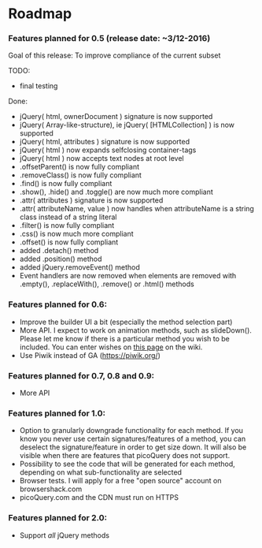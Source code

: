 # Roadmap

### Features planned for 0.5 (release date: ~3/12-2016)
Goal of this release: To improve compliance of the current subset

TODO:
- final testing

Done:
- jQuery( html, ownerDocument ) signature is now supported
- jQuery( Array-like-structure), ie jQuery( [HTMLCollection] ) is now supported
- jQuery( html, attributes ) signature is now supported
- jQuery( html ) now expands selfclosing container-tags
- jQuery( html ) now accepts text nodes at root level
- .offsetParent() is now fully compliant
- .removeClass() is now fully compliant
- .find() is now fully compliant
- .show(), .hide() and .toggle() are now much more compliant
- .attr( attributes ) signature is now supported
- .attr( attributeName, value ) now handles when attributeName is a string class instead of a string literal
- .filter() is now fully compliant
- .css() is now much more compliant
- .offset() is now fully compliant 
- added .detach() method
- added .position() method
- added jQuery.removeEvent() method
- Event handlers are now removed when elements are removed with .empty(), .replaceWith(), .remove() or .html() methods

### Features planned for 0.6:
- Improve the builder UI a bit (especially the method selection part)
- More API. I expect to work on animation methods, such as slideDown(). Please let me know if there is a particular method you wish to be included. You can enter wishes on [this page](https://github.com/rosell-dk/picoQuery/wiki/Wishlist) on the wiki.
- Use Piwik instead of GA (https://piwik.org/)

### Features planned for 0.7, 0.8 and 0.9:
- More API

### Features planned for 1.0:
- Option to granularly downgrade functionality for each method. If you know you never use certain signatures/features of a method, you can deselect the signature/feature in order to get size down. It will also be visible when there are features that picoQuery does not support.
- Possibility to see the code that will be generated for each method, depending on what sub-functionality are selected
- Browser tests. I will apply for a free "open source" account on browsershack.com
- picoQuery.com and the CDN must run on HTTPS


### Features planned for 2.0:
- Support *all* jQuery methods

